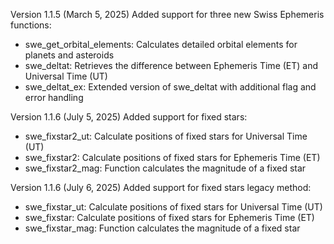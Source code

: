 
Version 1.1.5 (March 5, 2025)
Added support for three new Swiss Ephemeris functions:
- swe_get_orbital_elements: Calculates detailed orbital elements for planets and asteroids
- swe_deltat: Retrieves the difference between Ephemeris Time (ET) and Universal Time (UT)
- swe_deltat_ex: Extended version of swe_deltat with additional flag and error handling

Version 1.1.6 (July 5, 2025)
Added support for fixed stars:
- swe_fixstar2_ut: Calculate positions of fixed stars for Universal Time (UT)
- swe_fixstar2: Calculate positions of fixed stars for Ephemeris Time (ET)
- swe_fixstar2_mag: Function calculates the magnitude of a fixed star

Version 1.1.6 (July 6, 2025)
Added support for fixed stars legacy method:
- swe_fixstar_ut: Calculate positions of fixed stars for Universal Time (UT)
- swe_fixstar: Calculate positions of fixed stars for Ephemeris Time (ET)
- swe_fixstar_mag: Function calculates the magnitude of a fixed star
